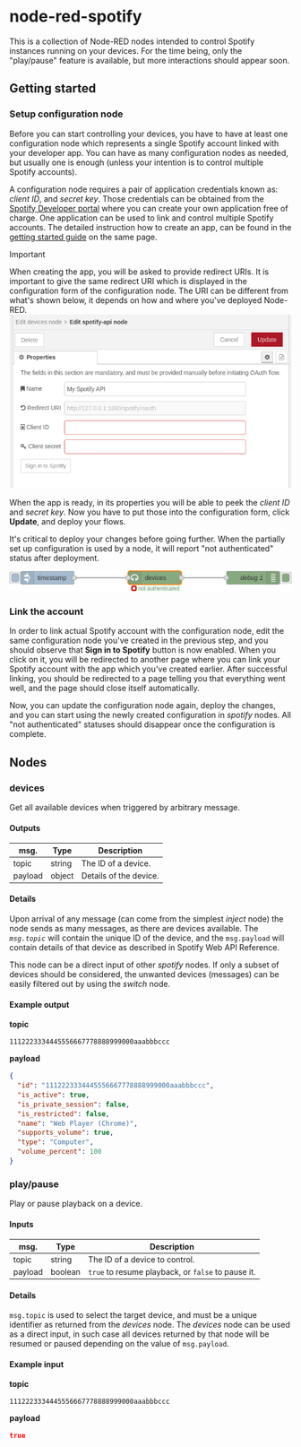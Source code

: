 # node-red-spotify

This is a collection of Node-RED nodes intended to control Spotify instances running on your devices. For the time being, only the "play/pause" feature is available, but more interactions should appear soon.

## Getting started

### Setup configuration node

Before you can start controlling your devices, you have to have at least one configuration node which represents a single Spotify account linked with your developer app. You can have as many configuration nodes as needed, but usually one is enough (unless your intention is to control multiple Spotify accounts).

A configuration node requires a pair of application credentials known as: *client ID*, and *secret key*. Those credentials can be obtained from the [Spotify Developer portal](https://developer.spotify.com) where you can create your own application free of charge. One application can be used to link and control multiple Spotify accounts. The detailed instruction how to create an app, can be found in the [getting started guide](https://developer.spotify.com/documentation/web-api/tutorials/getting-started) on the same page.

> [!IMPORTANT]
> When creating the app, you will be asked to provide redirect URIs. It is important to give the same redirect URI which is displayed in the configuration form of the configuration node. The URI can be different from what's shown below, it depends on how and where you've deployed Node-RED.
> ![Configuration node form](doxaux/configuration_node.png)

When the app is ready, in its properties you will be able to peek the *client ID* and *secret key*. Now you have to put those into the configuration form, click **Update**, and deploy your flows.

It's critical to deploy your changes before going further. When the partially set up configuration is used by a node, it will report "not authenticated" status after deployment.

![Not authenticated](doxaux/not_authenticated.png)

### Link the account

In order to link actual Spotify account with the configuration node, edit the same configuration node you've created in the previous step, and you should observe that **Sign in to Spotify** button is now enabled. When you click on it, you will be redirected to another page where you can link your Spotify account with the app which you've created earlier. After successful linking, you should be redirected to a page telling you that everything went well, and the page should close itself automatically.

Now, you can update the configuration node again, deploy the changes, and you can start using the newly created configuration in *spotify* nodes. All "not authenticated" statuses should disappear once the configuration is complete.

## Nodes

### devices

Get all available devices when triggered by arbitrary message.

#### Outputs

| msg.    | Type   | Description            |
|---------|--------|------------------------|
| topic   | string | The ID of a device.    |
| payload | object | Details of the device. |

#### Details

Upon arrival of any message (can come from the simplest *inject* node) the node sends as many messages, as there are devices available. The *`msg.topic`* will contain the unique ID of the device, and the `msg.payload` will contain details of that device as described in Spotify Web API Reference.

This node can be a direct input of other *spotify* nodes. If only a subset of devices should be considered, the unwanted devices (messages) can be easily filtered out by using the *switch* node.

#### Example output

**topic**

```
1112223334445556667778888999000aaabbbccc
```

**payload**

```json
{
  "id": "1112223334445556667778888999000aaabbbccc",
  "is_active": true,
  "is_private_session": false,
  "is_restricted": false,
  "name": "Web Player (Chrome)",
  "supports_volume": true,
  "type": "Computer",
  "volume_percent": 100
}
```

### play/pause

Play or pause playback on a device.

#### Inputs

| msg.    | Type    | Description                                        |
|---------|---------|----------------------------------------------------|
| topic   | string  | The ID of a device to control.                     |
| payload | boolean | `true` to resume playback, or `false` to pause it. |

#### Details

`msg.topic` is used to select the target device, and must be a unique identifier as returned from the *devices* node. The *devices* node can be used as a direct input, in such case all devices returned by that node will be resumed or paused depending on the value of `msg.payload`.

#### Example input

**topic**

```
1112223334445556667778888999000aaabbbccc
```

**payload**

```json
true
```
